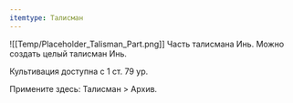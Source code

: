 ```yaml
---
itemtype: Талисман
---
```

![[Temp/Placeholder_Talisman_Part.png]]
Часть талисмана Инь. Можно создать целый талисман Инь.

Культивация доступна с 1 ст. 79 ур.

Примените здесь: Талисман > Архив.
